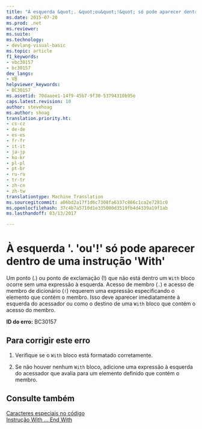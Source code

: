 ```yaml
---
title: "À esquerda &quot;. &quot;ou&quot;!&quot; só pode aparecer dentro de uma instrução &quot;With&quot; | Documentos do Microsoft"
ms.date: 2015-07-20
ms.prod: .net
ms.reviewer: 
ms.suite: 
ms.technology:
- devlang-visual-basic
ms.topic: article
f1_keywords:
- vbc30157
- bc30157
dev_langs:
- VB
helpviewer_keywords:
- BC30157
ms.assetid: 70daaee1-14f9-45b7-9f30-53794310b95e
caps.latest.revision: 10
author: stevehoag
ms.author: shoag
translation.priority.ht:
- cs-cz
- de-de
- es-es
- fr-fr
- it-it
- ja-jp
- ko-kr
- pl-pl
- pt-br
- ru-ru
- tr-tr
- zh-cn
- zh-tw
translationtype: Machine Translation
ms.sourcegitcommit: a06bd2a17f1d6c7308fa6337c866c1ca2e7281c0
ms.openlocfilehash: 37c4b7a5710d1e335000d3519fb4d4339a19f1ab
ms.lasthandoff: 03/13/2017

---
```

# <a name="leading-3939-or-3939-can-only-appear-inside-a-39with39-statement"></a>À esquerda '. 'ou'!' só pode aparecer dentro de uma instrução 'With'
Um ponto (.) ou ponto de exclamação (!) que não está dentro um `With` bloco ocorre sem uma expressão à esquerda. Acesso de membro (`.`) e acesso de membro de dicionário (`!`) requerem uma expressão especificando o elemento que contém o membro. Isso deve aparecer imediatamente à esquerda do acessador ou como o destino de uma `With` bloco que contém o acesso do membro.  
  
 **ID do erro:** BC30157  
  
## <a name="to-correct-this-error"></a>Para corrigir este erro  
  
1.  Verifique se o `With` bloco está formatado corretamente.  
  
2.  Se não houver nenhum `With` bloco, adicione uma expressão à esquerda do acessador que avalia para um elemento definido que contém o membro.  
  
## <a name="see-also"></a>Consulte também  
 [Caracteres especiais no código](../../../visual-basic/programming-guide/program-structure/special-characters-in-code.md)   
 [Instrução With ... End With](../../../visual-basic/language-reference/statements/with-end-with-statement.md)

